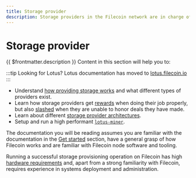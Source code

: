 ```yaml
---
title: Storage provider
description: Storage providers in the Filecoin network are in charge of storing, providing content and issuing new blocks.
---
```


# Storage provider

{{ $frontmatter.description }} Content in this section will help you to:

:::tip Looking for Lotus?
Lotus documentation has moved to [lotus.filecoin.io](https://lotus.filecoin.io)
:::

- Understand [how providing storage works](how-providing-works.md) and what different types of providers exist.
- Learn how storage providers get [rewards](storage-provider-rewards.md) when doing their job properly, but also [slashed](slashing.md) when they are unable to honor deals they have made.
- Learn about different [storage provider architectures](storage-provider-architectures.md).
- Setup and run a high performant [`lotus-miner`](https://lotus.filecoin.io/docs/storage-providers/overview/).

The documentation you will be reading assumes you are familiar with the documentation in the [Get started](../get-started) section, have a general grasp of how Filecoin works and are familiar with Filecoin node software and tooling.

Running a successful storage provisioning operation on Filecoin has high [hardware requirements](hardware-requirements.md) and, apart from a strong familiarity with Filecoin, requires experience in systems deployment and administration.

